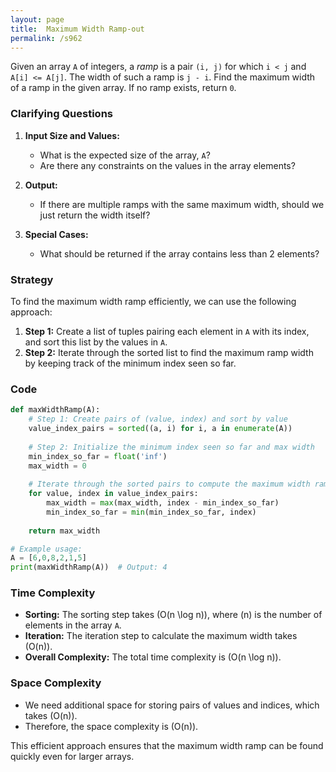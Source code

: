 ```yaml
---
layout: page
title:  Maximum Width Ramp-out
permalink: /s962
---
```

Given an array `A` of integers, a *ramp* is a pair `(i, j)` for which `i < j` and `A[i] <= A[j]`. The width of such a ramp is `j - i`. Find the maximum width of a ramp in the given array. If no ramp exists, return `0`.

### Clarifying Questions
1. **Input Size and Values:**
   - What is the expected size of the array, `A`? 
   - Are there any constraints on the values in the array elements?

2. **Output:**
   - If there are multiple ramps with the same maximum width, should we just return the width itself?

3. **Special Cases:**
   - What should be returned if the array contains less than 2 elements?

### Strategy
To find the maximum width ramp efficiently, we can use the following approach:

1. **Step 1:** Create a list of tuples pairing each element in `A` with its index, and sort this list by the values in `A`.
2. **Step 2:** Iterate through the sorted list to find the maximum ramp width by keeping track of the minimum index seen so far.

### Code

```python
def maxWidthRamp(A):
    # Step 1: Create pairs of (value, index) and sort by value
    value_index_pairs = sorted((a, i) for i, a in enumerate(A))
    
    # Step 2: Initialize the minimum index seen so far and max width
    min_index_so_far = float('inf')
    max_width = 0
    
    # Iterate through the sorted pairs to compute the maximum width ramp
    for value, index in value_index_pairs:
        max_width = max(max_width, index - min_index_so_far)
        min_index_so_far = min(min_index_so_far, index)
    
    return max_width

# Example usage:
A = [6,0,8,2,1,5]
print(maxWidthRamp(A))  # Output: 4
```

### Time Complexity
- **Sorting:** The sorting step takes \(O(n \log n)\), where \(n\) is the number of elements in the array `A`.
- **Iteration:** The iteration step to calculate the maximum width takes \(O(n)\).
- **Overall Complexity:** The total time complexity is \(O(n \log n)\).

### Space Complexity
- We need additional space for storing pairs of values and indices, which takes \(O(n)\).
- Therefore, the space complexity is \(O(n)\).

This efficient approach ensures that the maximum width ramp can be found quickly even for larger arrays.